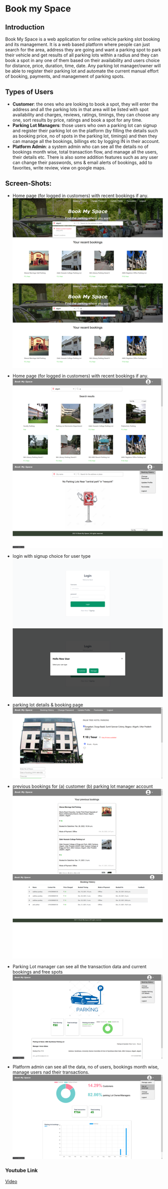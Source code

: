 # Book my Space

## Introduction
Book My Space is a web application for online vehicle parking slot booking and its management. It is a web based platform where people can just search for the area, address they are going and want a parking spot to park their vehicle and get results of all parking lots within a radius and they can book a spot in any one of them based on their
availability and users choice for distance, price, duration, time, date. Any parking lot manager/owner will be able to register their parking lot and automate the current manual effort of booking, payments, and management of parking spots.

## Types of Users
 - **Customer**:  the ones who are looking to book a spot, they will enter the address and all the parking lots in that area will be listed with spot availability and charges, reviews, ratings, timings, they can choose any one, sort results by price, ratings and book a spot for any time.
 - **Parking Lot Managers**: those users who own a parking lot can signup and register their parking lot on the platform (by filling the details such as booking price, no of spots in the parking lot, timings) and then they can manage all the bookings, billings etc by logging IN in their account. 
 - **Platform Admin**:  a system admin who can see all the details no of bookings month wise, total transaction flow, and manage all the users, their details etc. There is also some addition features such as any user can change their passwords, sms & email alerts of bookings, add to favorites, write review, view on google maps.

## Screen-Shots:
 - Home page (for logged in customers) with recent bookings if any.
![Screenshots/Screenshot (4).png](https://github.com/arib-ashhar/BookMySpace/blob/main/Screenshots/Screenshot%20(4).png)
![Screenshots/Screenshot (5).png](https://github.com/arib-ashhar/BookMySpace/blob/main/Screenshots/Screenshot%20(5).png)

 - Home page (for logged in customers) with recent bookings if any.
![Screenshots/Screenshot (6).png](https://github.com/arib-ashhar/BookMySpace/blob/main/Screenshots/Screenshot%20(6).png)
![Screenshots/Screenshot (11).png](https://github.com/arib-ashhar/BookMySpace/blob/main/Screenshots/Screenshot%20(11).png)

 - login with signup choice for user type
![Screenshots/Screenshot (425).png](https://github.com/arib-ashhar/BookMySpace/blob/main/Screenshots/Screenshot%20(425).png)
![Screenshots/Screenshot (426).png](https://github.com/arib-ashhar/BookMySpace/blob/main/Screenshots/Screenshot%20(426).png)

- parking lot details & booking page
![Screenshots/Screenshot (433).png](https://github.com/arib-ashhar/BookMySpace/blob/main/Screenshots/Screenshot%20(433).png)

- previous bookings for (a) customer (b) parking lot manager account
![Screenshots/Screenshot (12).png](https://github.com/arib-ashhar/BookMySpace/blob/main/Screenshots/Screenshot%20(12).png)
![Screenshots/Screenshot (16).png](https://github.com/arib-ashhar/BookMySpace/blob/main/Screenshots/Screenshot%20(16).png)

 - Parking Lot manager can see all the transaction data and current bookings and free spots
 ![Screenshots/Screenshot (15).png](https://github.com/arib-ashhar/BookMySpace/blob/main/Screenshots/Screenshot%20(15).png)
 
  - Platform admin can see all the data, no of users, bookings month wise, manage users nad their transactions.
 ![Screenshots/Screenshot (14).png](https://github.com/arib-ashhar/BookMySpace/blob/main/Screenshots/Screenshot%20(14).png)
 
 ### Youtube Link
 [Video](https://www.youtube.com/watch?v=4zcHGX4vwME)
